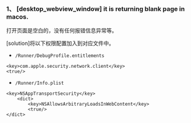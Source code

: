 



### 1、 [desktop_webview_window] it is returning blank page in macos.
打开页面是空白的，没有任何报错信息异常等。

[solution]将以下权限配置加入到对应文件中。

* `/Runner/DebugProfile.entitlements`
```
<key>com.apple.security.network.client</key>
<true/>
```

* `/Runner/Info.plist`
```
<key>NSAppTransportSecurity</key>
	<dict>
		<key>NSAllowsArbitraryLoadsInWebContent</key>
		<true/>
</dict>
```

